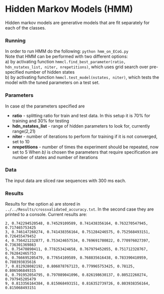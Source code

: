 # Hidden Markov Models (HMM)
Hidden markov models are generative models that are fit separately for each of the classes.

### Running
In order to run HMM do the following:  `python hmm_on_ECoG.py`  
Note that HMM can be performed with two different options:  
a) by activating function `hmmcl.find_best_parameter(ratio, hdn_nstates_list, niter, nrepetitions)`, which uses grid search over pre-specified number of hidden states  
b) by activating function `hmmcl.test_model(nstates, niter)`, which tests the model with the tuned parameters on a test set.

### Parameters
In case *a)* the parameters specified are
* **ratio** - splitting ratio for train and test data. In this setup it is 70% for training and 30% for testing
* **hdn_nstates_list** - range of hidden parameters to look for, currently range(2,21)
* **niter** - number of iterations to perform for training if it is not converged, set to 10
* **nrepetitions** - number of times the experiment should be repeated, now set to 5
When *b)* is chosen the parameters that require specification are number of states and number of iterations  

### Data 
The input data are sliced raw sequences with 300 ms each.

### Results
Results for the option a) are stored in `../../Results/crossvalidated_accuracy.txt`. In the second case they are printed to a console. 
Current results are: 
```
2, 0.742294520548, 0.74529109589, 0.741438356164, 0.763270547945, 0.717465753425
3, 0.746147260274, 0.741438356164, 0.751284246575, 0.752568493151, 0.726455479452
4, 0.756421232877, 0.753424657534, 0.769691780822, 0.770976027397, 0.736301369863
5, 0.75470890411, 0.778253424658, 0.767979452055, 0.751712328767, 0.762842465753
6, 0.766695205479, 0.77654109589, 0.768835616438, 0.783390410959, 0.780393835616
7, 0.812928082192, 0.806078767123, 0.779965753425, 0.78125, 0.806506849315
8, 0.791952054795, 0.797089041096, 0.826198630137, 0.80522260274, 0.797945205479
9, 0.813356164384, 0.815068493151, 0.816352739726, 0.803938356164, 0.815068493151
```

